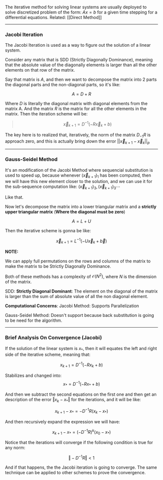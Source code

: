 The iterative method for solving linear systems are usually deployed to solve discretized problem of the form: $Ax = b$ for a given time stepping for a differential equations. 
Related: [[Direct Method]]

---

### **Jacobi Iteration**

The Jacobi Iteration is used as a way to figure out the solution of a linear system. 

Consider any matrix that is SDD (Strictly Diagonally Dominance), meaning that the absolute value of the diagonally elements is larger than all the other elements on that row of the matrix. 

Say that matrix is $A$, and then we want to decompose the matrix into 2 parts the diagonal parts and the non-diagonal parts, so it's like: 

$$
A = D + R
$$

Where $D$ is literally the diagonal matrix with diagonal elements from the matrix A. And the matrix $R$ is the matrix for all the other elements in the matrix. Then the iteration scheme will be: 

> $$
> \vec{x}_{k + 1} = D^{-1}(-R \vec{x}_k + b)
> $$

The key here is to realized that, iteratively, the norm of the matrix $D_{-1}R$ is approach zero, and this is actually bring down the error $||\vec{x}_{k + 1} - \vec{x}_{k}||_p$

---

### **Gauss-Seidel Method**

It's an modification of the Jacobi Method where sequencial substitution is used to speed up, because whenever $(\vec{x}_{k + 1})_1$ has been computed, then we will have this new element closer to the solution, and we can use it for the sub-sequence computation like: $(\vec{x}_{k + 1})_3, (\vec{x}_{k + 1})_3 \cdots$

Like that. 

Now let's decompose the matrix into a lower triangular matrix and a **strictly upper triangular matrix** (**Where the diagonal must be zero**)

$$
A = L + U
$$

Then the iterative scheme is gonna be like: 

$$
\vec{x}_{k + 1} = L^{-1}(-U\vec{x}_{k} + \vec{b})
$$
 
 **NOTE:**
 
 We can apply full permutations on the rows and columns of the matrix to make the matrix to be Strictly Diagonally Dominance. 
 
 Both of these methods has a complexity of $\mathcal{O}(N^2)$, where $N$ is the dimension of the matrix. 
 
 SDD: 
 **Strictly Diagonal Dominant**: The element on the diagonal of the matrix is larger than the sum of absolute value of all the non diagonal element. 
 
 **Computational Concerns**: 
 Jacobi Method: Supports Parallelization
 
Gauss-Seidel Method: Doesn't support because back substitution is going to be need for the algorithm. 

--- 

### **Brief Analysis On Convergence (Jacobi)**

If the solution of the linear system is $x_*$, then it will equates the left and right side of the iterative scheme, meaning that: 

$$
x_{k + 1} = D^{-1}(-Rx_k + b)
$$

Stabilizes and changed into: 
$$
x_* = D^{-1}(-Rx_* + b)
$$

And then we subtract the second equations on the first one and then get an description of the error $\Vert x_k - x_*\Vert$ for the iterations, and it will be like: 

$$
x_{k + 1} - x_* = -D^{-1}R(x_k - x_*)
$$

And then recursively expand the expression we will have: 

$$
x_{k + 1} - x_* = (-D^{-1}R)^{k}(x_0 - x_*)
$$

Notice that the iterations will converge if the following condition is true for any norm: 

$$
\Vert-D^{-1}R\Vert < 1
$$

And if that happens, the the Jacobi iteration is going to converge. The same technique can be applied to other schemes to prove the convergence. 

